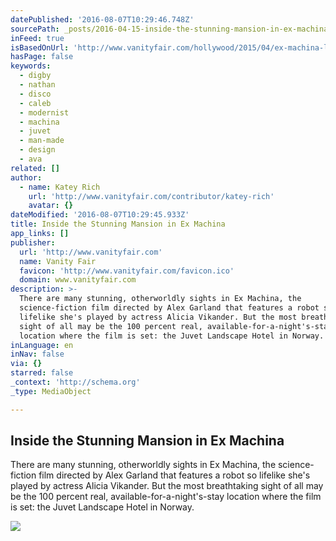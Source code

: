 ```yaml
---
datePublished: '2016-08-07T10:29:46.748Z'
sourcePath: _posts/2016-04-15-inside-the-stunning-mansion-in-ex-machina.md
inFeed: true
isBasedOnUrl: 'http://www.vanityfair.com/hollywood/2015/04/ex-machina-location'
hasPage: false
keywords:
  - digby
  - nathan
  - disco
  - caleb
  - modernist
  - machina
  - juvet
  - man-made
  - design
  - ava
related: []
author:
  - name: Katey Rich
    url: 'http://www.vanityfair.com/contributor/katey-rich'
    avatar: {}
dateModified: '2016-08-07T10:29:45.933Z'
title: Inside the Stunning Mansion in Ex Machina
app_links: []
publisher:
  url: 'http://www.vanityfair.com'
  name: Vanity Fair
  favicon: 'http://www.vanityfair.com/favicon.ico'
  domain: www.vanityfair.com
description: >-
  There are many stunning, otherworldly sights in Ex Machina, the
  science-fiction film directed by Alex Garland that features a robot so
  lifelike she's played by actress Alicia Vikander. But the most breathtaking
  sight of all may be the 100 percent real, available-for-a-night's-stay
  location where the film is set: the Juvet Landscape Hotel in Norway.
inLanguage: en
inNav: false
via: {}
starred: false
_context: 'http://schema.org'
_type: MediaObject

---
```

<article style=""><h1>Inside the Stunning Mansion in Ex Machina</h1><p>There are many stunning, otherworldly sights in Ex Machina, the science-fiction film directed by Alex Garland that features a robot so lifelike she's played by actress Alicia Vikander. But the most breathtaking sight of all may be the 100 percent real, available-for-a-night's-stay location where the film is set: the Juvet Landscape Hotel in Norway.</p><img src="http://media.vanityfair.com/photos/553922f843ab7eb66f6a3342/master/w_900,c_limit/ex-machina-design-4.jpg" /></article>